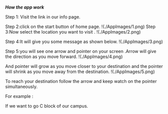 

***How the app work***

Step 1: Visit the link in our info page.

Step 2:click on the start button of home page.
!(./AppImages/1.png)
Step 3:Now select the location you want to visit .
!(./AppImages/2.png)

Step 4:It will give you some message as shown below.
!(./AppImages/3.png)

Step 5:you will see one arrow and pointer on your screen .Arrow will give the direction as you move forward.
!(./AppImages/4.png)

And pointer will grow as you move closer to your destination and the pointer will shrink as you move away from the destination.
!(./AppImages/5.png)

To reach your destination follow the arrow and keep watch on the pointer simultaneously.

For example :

If we want to go C block of our campus.






